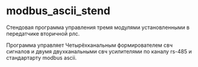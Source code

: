 # modbus_ascii_stend
Стендовая программа управления тремя модулями установленными в передатчике вторичной рлс. 

Программа управляет Четырёхканальным формирователем свч сигналов и двумя двухканальными свч усилителями по каналу rs-485 и стандартарту modbus ascii.
